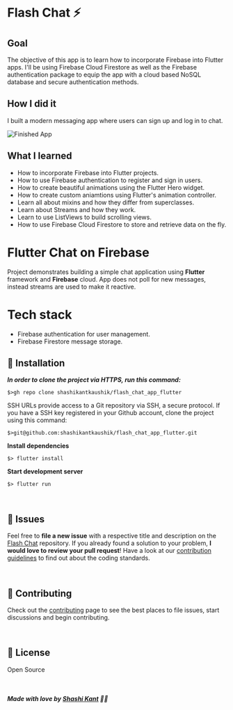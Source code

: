 
# Flash Chat ⚡️

## Goal

The objective of this app is to learn how to incorporate Firebase into Flutter apps. I'll be using Firebase Cloud Firestore as well as the Firebase authentication package to equip the app with a cloud based NoSQL database and secure authentication methods. 


## How I did it
I built a modern messaging app where users can sign up and log in to chat.

![Finished App](https://github.com/londonappbrewery/Images/blob/master/flash_chat_flutter_demo.gif)

## What I learned

- How to incorporate Firebase into Flutter projects.
- How to use Firebase authentication to register and sign in users.
- How to create beautiful animations using the Flutter Hero widget.
- How to create custom aniamtions using Flutter's animation controller. 
- Learn all about mixins and how they differ from superclasses.
- Learn about Streams and how they work.
- Learn to use ListViews to build scrolling views.
- How to use Firebase Cloud Firestore to store and retrieve data on the fly.


# Flutter Chat on Firebase

Project demonstrates building a simple chat application using **Flutter** framework and **Firebase** cloud. App does not poll for new messages, instead streams are used to make it reactive.

# Tech stack
- Firebase authentication for user management.
- Firebase Firestore message storage.

## :construction_worker: Installation


***In order to clone the project via HTTPS, run this command:***

```
$>gh repo clone shashikantkaushik/flash_chat_app_flutter
```

SSH URLs provide access to a Git repository via SSH, a secure protocol. If you have a SSH key registered in your Github account, clone the project using this command:

```
$>git@github.com:shashikantkaushik/flash_chat_app_flutter.git
```

**Install dependencies**

```
$> flutter install
```

**Start development server**

```
$> flutter run
```




<br>


## :bug: Issues

Feel free to **file a new issue** with a respective title and description on the [Flash Chat](https://github.com/shashikantkaushik/flash_chat_app_flutter/issues) repository. If you already found a solution to your problem, **I would love to review your pull request**! Have a look at our [contribution guidelines](https://github.com/shashikantkaushik/shashikantkaushik/blob/0fd685cf10e86a234fde5e249208d79ec8165472/CONTRIBUTING.md) to find out about the coding standards.

<br>

## :tada: Contributing

Check out the [contributing](https://github.com/shashikantkaushik/shashikantkaushik/blob/0fd685cf10e86a234fde5e249208d79ec8165472/CONTRIBUTING.md) page to see the best places to file issues, start discussions and begin contributing.

<br>

## :closed_book: License
Open Source


<br>

##### Made with love by [Shashi Kant](https://github.com/shashikantkaushik) 💜🚀


